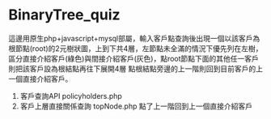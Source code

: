 # BinaryTree_quiz
這邊用原生php+javascript+mysql部屬，輸入客戶點查詢後出現一個以該客戶為根節點(root)的2元樹狀圖，上到下共4層，左節點未全滿的情況下優先列在左樹，區分直接介紹客戶(綠色)與間接介紹客戶(灰色)，點root節點下面的其他任一客戶則把該客戶設為根結點再往下展開4層
點根結點旁邊的上一階則回到目前客戶的上一個直接介紹客戶。
1. 客戶查詢API policyholders.php
2. 客戶上層直接關係查詢 topNode.php 點了上一階回到上一個直接介紹客戶
